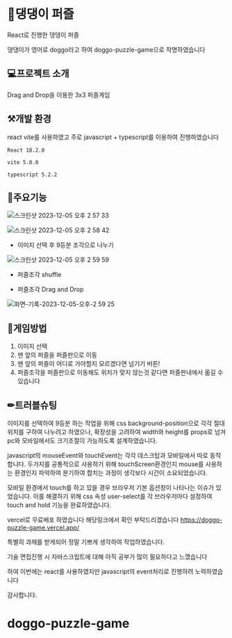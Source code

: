 # 🐶댕댕이 퍼즐

React로 진행한 댕댕이 퍼즐

댕댕이가 영어로 doggo라고 하여 doggo-puzzle-game으로 작명하였습니다



## 💻프로젝트 소개

Drag and Drop을 이용한 3x3 퍼즐게임



## ⚒개발 환경

react vite를 사용하였고 주로 javascript + typescript를 이용하여 진행하였습니다
```
React 18.2.0
```
```
vite 5.0.0
```
```
typescript 5.2.2
```


## 🔮주요기능

![스크린샷 2023-12-05 오후 2 57 33](https://github.com/Ksechan/doggo-puzzle-game/assets/74916518/cca0afac-158f-44ef-887a-263fa6e88e64)

![스크린샷 2023-12-05 오후 2 58 42](https://github.com/Ksechan/doggo-puzzle-game/assets/74916518/d46c061a-2522-4c16-8c8d-26b77671968e)

* 이미지 선택 후 9등분 조각으로 나누기

![스크린샷 2023-12-05 오후 2 59 59](https://github.com/Ksechan/doggo-puzzle-game/assets/74916518/ead934eb-7ffb-45cc-8210-833c183d2290)
  
* 퍼즐조각 shuffle

* 퍼즐조각 Drag and Drop

![화면-기록-2023-12-05-오후-2 59 25](https://github.com/Ksechan/doggo-puzzle-game/assets/74916518/04ae05f5-7356-4e9e-ad1e-a9d2d9f043dd)


## 🏓게임방법

1. 이미지 선택
2. 맨 앞의 퍼즐을 퍼즐판으로 이동
3. 맨 앞의 퍼즐이 어디로 가야할지 모르겠다면 넘기기 버튼!
4. 퍼즐조각을 퍼즐판으로 이동해도 위치가 맞지 않는것 같다면 퍼즐판내에서 옮길 수 있습니다


## ✏트러블슈팅

이미지를 선택하여 9등분 하는 작업을 위해 css background-position으로 각각 절대위치를 구하여 나누려고 하였으나, 확장성을 고려하여 width와 height를 props로 넘겨 pc와 모바일에서도 크기조절이 가능하도록 설계하였습니다.

javascript의 mouseEvent와 touchEvent는 각각 데스크탑과 모바일에서 따로 동작합니다. 두가지를 공통적으로 사용하기 위해 touchScreen환경인지 mouse를 사용하는 환경인지 파악하여 분기하여 합치는 과정이 생각보다 시간이 소요되었습니다.

모바일 환경에서 touch를 하고 있을 경우 브라우저 기본 옵션창이 나타나는 이슈가 있었습니다. 이를 해결하기 위해 css 속성 user-select를 각 브라우저마다 설정하여 touch and hold 기능을 완료하였습니다.



vercel로 무료배포 하였습니다 해당링크에서 확인 부탁드리겠습니다 <https://doggo-puzzle-game.vercel.app/>


특별히 과제를 받게되어 정말 기쁘게 생각하여 작업하였습니다.

기술 면접진행 시 자바스크립트에 대해 아직 공부가 많이 필요하다고 느꼈습니다

하여 이번에는 react를 사용하였지만 javascript의 event처리로 진행하려 노력하였습니다

감사합니다.



# doggo-puzzle-game
